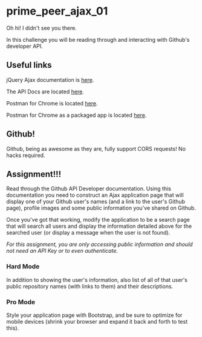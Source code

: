 # prime_peer_ajax_01
Oh hi! I didn't see you there.

In this challenge you will be reading through and interacting with Github's developer API.

## Useful links

jQuery Ajax documentation is [here](http://api.jquery.com/jquery.ajax/).

The API Docs are located [here](https://developer.github.com/v3/).

Postman for Chrome is located [here](https://chrome.google.com/webstore/detail/postman-rest-client/fdmmgilgnpjigdojojpjoooidkmcomcm?hl=en).

Postman for Chrome as a packaged app is located [here](https://chrome.google.com/webstore/detail/postman-rest-client-packa/fhbjgbiflinjbdggehcddcbncdddomop?hl=en).

## Github!

Github, being as awesome as they are, fully support CORS requests! No hacks required.

## Assignment!!!

Read through the Github API Developer documentation. Using this documentation you need to construct an Ajax application page that will display one of your Github user's names (and a link to the user's Github page), profile images and some public information you've shared on Github.

Once you've got that working, modify the application to be a search page that will search all users and display the information detailed above for the searched user (or display a message when the user is not found).

*For this assignment, you are only accessing public information and should not need an API Key or to even authenticate.*

### Hard Mode

In addition to showing the user's information, also list of all of that user's public repository names (with links to them) and their descriptions.

### Pro Mode

Style your application page with Bootstrap, and be sure to optimize for mobile devices (shrink your browser and expand it back and forth to test this).
